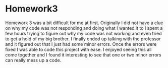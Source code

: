 # Homework3
Homework 3 was a bit difficult for me at first. Originally I did not have a clue on why my code was not responding and doing what I wanted it to
I spent a few hours trying to figure out why my code was not working and even tried to get a hold of my big brother. I finally ended up talking
with the professor and it figured out that I just had some minor errors. Once the errors were fixed I was able to code this project with ease. I 
enjoyed seeing this all come together and I found it interesting to see that one or two minor errors can really mess up a code.
